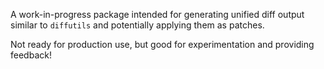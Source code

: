 A work-in-progress package intended for generating unified diff output
similar to `diffutils` and potentially applying them as patches.

Not ready for production use, but good for
experimentation and providing feedback!

